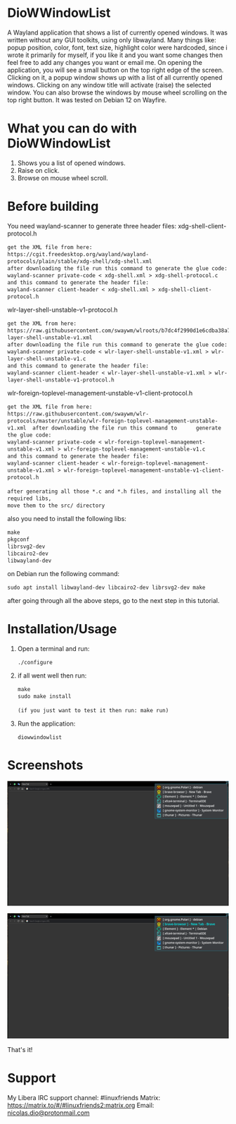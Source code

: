 # DioWWindowList
A Wayland application that shows a list of currently opened windows.
It was written without any GUI toolkits, using only libwayland.
Many things like: popup position, color, font, text size, highlight color were hardcoded,
since i wrote it primarily for myself, if you like it and you want some changes then
feel free to add any changes you want or email me.
On opening the application, you will see a small button on the top right edge of the screen.
Clicking on it, a popup window shows up with a list of all currently opened windows.
Clicking on any window title will activate (raise) the selected window.
You can also browse the windows by mouse wheel scrolling on the top right button.
It was tested on Debian 12 on Wayfire.

# What you can do with DioWWindowList
   1. Shows you a list of opened windows.
   2. Raise on click.
   3. Browse on mouse wheel scroll.

# Before building
You need wayland-scanner to generate three header files:
xdg-shell-client-protocol.h

	get the XML file from here:
	https://cgit.freedesktop.org/wayland/wayland-protocols/plain/stable/xdg-shell/xdg-shell.xml
	after downloading the file run this command to generate the glue code:
	wayland-scanner private-code < xdg-shell.xml > xdg-shell-protocol.c
	and this command to generate the header file:
	wayland-scanner client-header < xdg-shell.xml > xdg-shell-client-protocol.h

wlr-layer-shell-unstable-v1-protocol.h

	get the XML from here:
	https://raw.githubusercontent.com/swaywm/wlroots/b7dc4f2990d1e6cdba38a7e9d2d286e48dd1a3eb/protocol/wlr-layer-shell-unstable-v1.xml
	after downloading the file run this command to generate the glue code:
	wayland-scanner private-code < wlr-layer-shell-unstable-v1.xml > wlr-layer-shell-unstable-v1.c
	and this command to generate the header file:
	wayland-scanner client-header < wlr-layer-shell-unstable-v1.xml > wlr-layer-shell-unstable-v1-protocol.h

wlr-foreign-toplevel-management-unstable-v1-client-protocol.h

	get the XML file from here:
	https://raw.githubusercontent.com/swaywm/wlr-protocols/master/unstable/wlr-foreign-toplevel-management-unstable-v1.xml	after downloading the file run this command to 		generate the glue code:
	wayland-scanner private-code < wlr-foreign-toplevel-management-unstable-v1.xml > wlr-foreign-toplevel-management-unstable-v1.c
	and this command to generate the header file:
	wayland-scanner client-header < wlr-foreign-toplevel-management-unstable-v1.xml > wlr-foreign-toplevel-management-unstable-v1-client-protocol.h

	after generating all those *.c and *.h files, and installing all the required libs,
	move them to the src/ directory

also you need to install the following libs:

	make
	pkgconf
 	librsvg2-dev
	libcairo2-dev
	libwayland-dev

on Debian run the following command:

	sudo apt install libwayland-dev libcairo2-dev librsvg2-dev make

after going through all the above steps, go to the next step in this tutorial.

# Installation/Usage
  1. Open a terminal and run:

		 ./configure

  2. if all went well then run:

		 make
		 sudo make install
		 
		 (if you just want to test it then run: make run)
		
  3. Run the application:
  
		 diowwindowlist

# Screenshots
 
![Alt text](https://raw.githubusercontent.com/DiogenesN/diowwindowlist/main/diowwindowlist.png)

![Alt text](https://raw.githubusercontent.com/DiogenesN/diowwindowlist/main/diowwindowlist2.png)

That's it!

# Support

   My Libera IRC support channel: #linuxfriends
   Matrix: https://matrix.to/#/#linuxfriends2:matrix.org
   Email: nicolas.dio@protonmail.com
